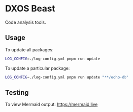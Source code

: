 # DXOS Beast

Code analysis tools.

## Usage

To update all packages:

```bash
LOG_CONFIG=./log-config.yml pnpm run update
```

To update a particular package:

```bash
LOG_CONFIG=./log-config.yml pnpm run update "**/echo-db"
```

## Testing

To view Mermaid output: https://mermaid.live
